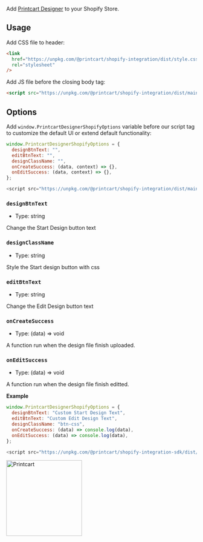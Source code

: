Add [Printcart Designer](https://printcart.com) to your Shopify Store.

## Usage

Add CSS file to header:

```html
<link
  href="https://unpkg.com/@printcart/shopify-integration/dist/style.css"
  rel="stylesheet"
/>
```

Add JS file before the closing body tag:

```html
<script src="https://unpkg.com/@printcart/shopify-integration/dist/main.js"></script>
```

## Options

Add `window.PrintcartDesignerShopifyOptions` variable before our script tag to customize the default UI or extend default functionality:

```js
window.PrintcartDesignerShopifyOptions = {
  designBtnText: "",
  editBtnText: "",
  designClassName: "",
  onCreateSuccess: (data, context) => {},
  onEditSuccess: (data, context) => {},
};

<script src="https://unpkg.com/@printcart/shopify-integration/dist/main.js"></script>;
```

### `designBtnText`

- Type: string

Change the Start Design button text

### `designClassName`

- Type: string

Style the Start design button with css

### `editBtnText`

- Type: string

Change the Edit Design button text

### `onCreateSuccess`

- Type: (data) => void

A function run when the design file finish uploaded.

### `onEditSuccess`

- Type: (data) => void

A function run when the design file finish editted.

**Example**

```js
window.PrintcartDesignerShopifyOptions = {
  designBtnText: "Custom Start Design Text",
  editBtnText: "Custom Edit Design Text",
  designClassName: "btn-css",
  onCreateSuccess: (data) => console.log(data),
  onEditSuccess: (data) => console.log(data),
};

<script src="https://unpkg.com/@printcart/shopify-integration-sdk/dist/main.js"></script>;
```

<a href="https://printcart.com">
<img src="https://www.printcart.com/_next/static/image/src/common/assets/image/appModern/printcart-logo.db99b3d8b92bca6ff946c0869b114589.png" alt="Printcart" width="200px" />
</a>
